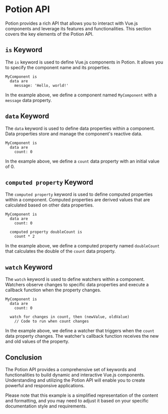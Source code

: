 # Potion API

Potion provides a rich API that allows you to interact with Vue.js components and leverage its features and functionalities. This section covers the key elements of the Potion API.

## `is` Keyword

The `is` keyword is used to define Vue.js components in Potion. It allows you to specify the component name and its properties.

```potion
MyComponent is
  data are
    message: 'Hello, world!'
```

In the example above, we define a component named `MyComponent` with a `message` data property.

## `data` Keyword

The `data` keyword is used to define data properties within a component. Data properties store and manage the component's reactive data.

```potion
MyComponent is
  data are
    count: 0
```

In the example above, we define a `count` data property with an initial value of 0.

## `computed property` Keyword

The `computed property` keyword is used to define computed properties within a component. Computed properties are derived values that are calculated based on other data properties.

```potion
MyComponent is
  data are
    count: 0

  computed property doubleCount is
    count * 2
```

In the example above, we define a computed property named `doubleCount` that calculates the double of the `count` data property.

## `watch` Keyword

The `watch` keyword is used to define watchers within a component. Watchers observe changes to specific data properties and execute a callback function when the property changes.

```potion
MyComponent is
  data are
    count: 0

  watch for changes in count, then (newValue, oldValue)
    // Code to run when count changes
```

In the example above, we define a watcher that triggers when the `count` data property changes. The watcher's callback function receives the new and old values of the property.

## Conclusion

The Potion API provides a comprehensive set of keywords and functionalities to build dynamic and interactive Vue.js components. Understanding and utilizing the Potion API will enable you to create powerful and responsive applications.

Please note that this example is a simplified representation of the content and formatting, and you may need to adjust it based on your specific documentation style and requirements.
